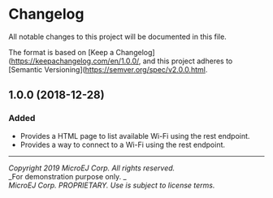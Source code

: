 # Changelog

All notable changes to this project will be documented in this file.

The format is based on [Keep a Changelog](https://keepachangelog.com/en/1.0.0/,
and this project adheres to [Semantic Versioning](https://semver.org/spec/v2.0.0.html.

## 1.0.0 (2018-12-28)

### Added

  - Provides a HTML page to list available Wi-Fi using the rest endpoint.
  - Provides a way to connect to a Wi-Fi using the rest endpoint.

---
_Copyright 2019 MicroEJ Corp. All rights reserved._  
_For demonstration purpose only. _  
_MicroEJ Corp. PROPRIETARY. Use is subject to license terms._  